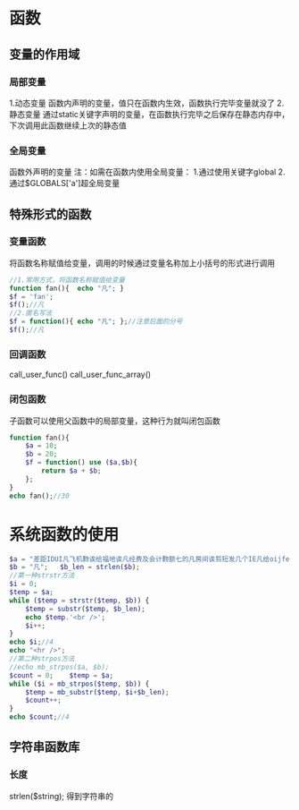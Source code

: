 # 函数
## 变量的作用域
### 局部变量
1.动态变量
函数内声明的变量，值只在函数内生效，函数执行完毕变量就没了
2.静态变量
通过static关键字声明的变量，在函数执行完毕之后保存在静态内存中，下次调用此函数继续上次的静态值
### 全局变量
函数外声明的变量
注：如需在函数内使用全局变量：
1.通过使用关键字global
2.通过$GLOBALS['a']超全局变量
## 特殊形式的函数
### 变量函数
将函数名称赋值给变量，调用的时候通过变量名称加上小括号的形式进行调用
```PHP
//1.常用方式，将函数名称赋值给变量
function fan(){  echo "凡"; }
$f = 'fan';
$f();//凡
//2.匿名写法
$f = function(){ echo "凡"; };//注意后面的分号
$f();//凡
```
### 回调函数
call_user_func()
call_user_func_array()
### 闭包函数
子函数可以使用父函数中的局部变量，这种行为就叫闭包函数
```PHP
function fan(){
    $a = 10;
    $b = 20;
    $f = function() use ($a,$b){
        return $a + $b;
    };
}
echo fan();//30
```
# 系统函数的使用
```PHP
$a = "差距IDUI凡飞机覅诶给福地诶凡经费及会计覅额七的凡房间诶剪短发几个IE凡给oijfe ";
$b = "凡";   $b_len = strlen($b);
//第一种strstr方法
$i = 0;
$temp = $a;
while ($temp = strstr($temp, $b)) {
	$temp = substr($temp, $b_len);
	echo $temp.'<br />';
	$i++;
}
echo $i;//4
echo "<hr />";
//第二种strpos方法
//echo mb_strpos($a, $b);
$count = 0;    $temp = $a;
while ($i = mb_strpos($temp, $b)) {
	$temp = mb_substr($temp, $i+$b_len);
	$count++;
}
echo $count;//4
```
## 字符串函数库
### 长度
strlen($string); 得到字符串的
